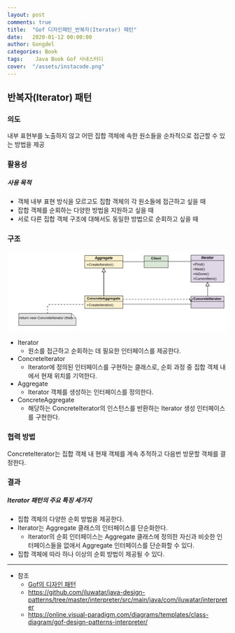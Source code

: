 ```yaml
---
layout: post
comments: true
title:  "Gof 디자인패턴_반복자(Iterator) 패턴"
date:   2020-01-12 00:00:00
author: Gongdel
categories: Book
tags:	 Java Book Gof 사내스터디
cover:  "/assets/instacode.png"
---
```

## 반복자(Iterator) 패턴
### 의도
내부 표현부를 노출하지 않고 어떤 집합 객체에 속한 원소들을 순차적으로 접근할 수 있는 방법을 제공

### 활용성
##### 사용 목적
+ 객체 내부 표현 방식을 모르고도 집합 객체의 각 원소들에 접근하고 싶을 때
+ 잡합 객체를 순회하는 다양한 방법을 지원하고 싶을 때
+ 서로 다른 집합 객체 구조에 대해서도 동일한 방법으로 순회하고 싶을 때

### 구조
![alt](/assets/gof/images/gof-design-patterns-iterator.png)

+ Iterator
	- 원소를 접근하고 순회하는 데 필요한 인터페이스를 제공한다.
+ ConcreteIterator
	- Iterator에 정의된 인터페이스를 구현하는 클래스로, 순회 과정 중 집합 객체 내에서 현재 위치를 기억한다.
+ Aggregate
	- Iterator 객체를 생성하는 인터페이스를 정의한다.
+ ConcreteAggregate
	- 해당하는 ConcreteIterator의 인스턴스를 반환하는 Iterator 생성 인터페이스를 구현한다.

### 협력 방법
ConcreteIterator는 집합 객체 내 현재 객체를 계속 추적하고 다음번 방문할 객체를 결정한다.  

### 결과
##### Iterator 패턴의 주요 특징 세가지
+ 집합 객체의 다양한 순회 방법을 제공한다.  
+ Iterator는 Aggregate 클래스의 인터페이스를 단순화한다.  
	+ Iterator의 순회 인터페이스는 Aggregate 클래스에 정의한 자신과 비슷한 인터페이스들을 없애서 Aggregate 인터페이스를 단순화할 수 있다.  
+ 집합 객체에 따라 하나 이상의 순회 방법이 제공될 수 있다.  


---
- 참조
	+ [Gof의 디자인 패턴](https://www.google.com/search?newwindow=1&sxsrf=ACYBGNTM3TLPpNtM8XVERiP7AyPyLDi3sQ%3A1572758465286&ei=wWO-XfOOEcTGmAWs26i4Cw&q=gof%EC%9D%98+%EB%94%94%EC%9E%90%EC%9D%B8%ED%8C%A8%ED%84%B4&oq=gof&gs_l=psy-ab.1.1.35i39l2j0i67j0j0i131l4j0j0i131.1801221.1802149..1803884...0.1..0.188.465.0j3......0....1..gws-wiz.......0i71.wMtI5vf-WEU)	
	+ <https://github.com/iluwatar/java-design-patterns/tree/master/interpreter/src/main/java/com/iluwatar/interpreter>
	+ <https://online.visual-paradigm.com/diagrams/templates/class-diagram/gof-design-patterns-interpreter/>

